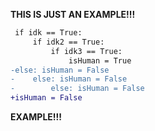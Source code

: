 **THIS IS JUST AN EXAMPLE!!!**
```diff
 if idk == True:
     if idk2 == True:
         if idk3 == True:
             isHuman = True
-else: isHuman = False
-    else: isHuman = False
-        else: isHuman = False
+isHuman = False
```
**EXAMPLE!!!**
